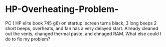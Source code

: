 # HP-Overheating-Problem-
PC ( HP elite book 745 g6) on startup: screen turns black, 3 long beeps 2 short beeps, overheats, and fan has a very delayed start. Already cleaned out the vents, changed thermal paste, and chnaged RAM. What else could I do to fix my problem? 
